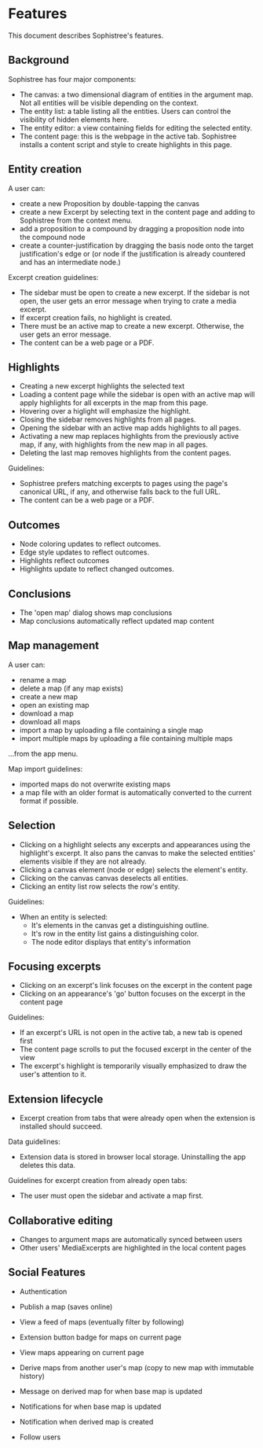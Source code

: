 # Features

This document describes Sophistree's features.

## Background

Sophistree has four major components:

- The canvas: a two dimensional diagram of entities in the argument map. Not all entities
  will be visible depending on the context.
- The entity list: a table listing all the entities. Users can control the visibility of hidden
  elements here.
- The entity editor: a view containing fields for editing the selected entity.
- The content page: this is the webpage in the active tab. Sophistree installs a content script and
  style to create highlights in this page.

## Entity creation

A user can:

- create a new Proposition by double-tapping the canvas
- create a new Excerpt by selecting text in the content page and adding to Sophistree from the
  context menu.
- add a proposition to a compound by dragging a proposition node into the compound node
- create a counter-justification by dragging the basis node onto the target justification's edge or
  (or node if the justification is already countered and has an intermediate node.)

Excerpt creation guidelines:

- The sidebar must be open to create a new excerpt. If the sidebar is not open, the user gets an
  error message when trying to crate a media excerpt.
- If excerpt creation fails, no highlight is created.
- There must be an active map to create a new excerpt. Otherwise, the user gets an error message.
- The content can be a web page or a PDF.

## Highlights

- Creating a new excerpt highlights the selected text
- Loading a content page while the sidebar is open with an active map will apply highlights for all
  excerpts in the map from this page.
- Hovering over a higlight will emphasize the highlight.
- Closing the sidebar removes highlights from all pages.
- Opening the sidebar with an active map adds highlights to all pages.
- Activating a new map replaces highlights from the previously active map, if any, with
  highlights from the new map in all pages.
- Deleting the last map removes highlights from the content pages.

Guidelines:

- Sophistree prefers matching excerpts to pages using the page's canonical URL, if any, and
  otherwise falls back to the full URL.
- The content can be a web page or a PDF.

## Outcomes

- Node coloring updates to reflect outcomes.
- Edge style updates to reflect outcomes.
- Highlights reflect outcomes
- Highlights update to reflect changed outcomes.

## Conclusions

- The 'open map' dialog shows map conclusions
- Map conclusions automatically reflect updated map content

## Map management

A user can:

- rename a map
- delete a map (if any map exists)
- create a new map
- open an existing map
- download a map
- download all maps
- import a map by uploading a file containing a single map
- import multiple maps by uploading a file containing multiple maps

…from the app menu.

Map import guidelines:

- imported maps do not overwrite existing maps
- a map file with an older format is automatically converted to the current format if possible.

## Selection

- Clicking on a highlight selects any excerpts and appearances using the highlight's excerpt. It
  also pans the canvas to make the selected entities' elements visible if they are not already.
- Clicking a canvas element (node or edge) selects the element's entity.
- Clicking on the canvas canvas deselects all entities.
- Clicking an entity list row selects the row's entity.

Guidelines:

- When an entity is selected:
  - It's elements in the canvas get a distinguishing outline.
  - It's row in the entity list gains a distinguishing color.
  - The node editor displays that entity's information

## Focusing excerpts

- Clicking on an excerpt's link focuses on the excerpt in the content page
- Clicking on an appearance's 'go' button focuses on the excerpt in the content page

Guidelines:

- If an excerpt's URL is not open in the active tab, a new tab is opened first
- The content page scrolls to put the focused excerpt in the center of the view
- The excerpt's highlight is temporarily visually emphasized to draw the user's attention to it.

## Extension lifecycle

- Excerpt creation from tabs that were already open when the extension is installed should succeed.

Data guidelines:

- Extension data is stored in browser local storage. Uninstalling the app deletes this data.

Guidelines for excerpt creation from already open tabs:

- The user must open the sidebar and activate a map first.

## Collaborative editing

- Changes to argument maps are automatically synced between users
- Other users' MediaExcerpts are highlighted in the local content pages

## Social Features

- Authentication

- Publish a map (saves online)
- View a feed of maps (eventually filter by following)

- Extension button badge for maps on current page
- View maps appearing on current page

- Derive maps from another user's map (copy to new map with immutable history)
- Message on derived map for when base map is updated
- Notifications for when base map is updated
- Notification when derived map is created

- Follow users
